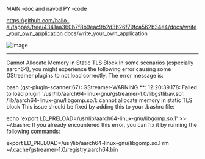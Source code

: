 MAIN  -doc and navod
PY -code

https://github.com/hailo-ai/tappas/tree/4341aa360b7f8b9eac9b2d3b26f79fca562b34e4/docs/write_your_own_application
docs/write_your_own_application

![image](https://github.com/user-attachments/assets/043bb26f-5244-4c0d-b257-0f60c9b807a2)

------------------------------------------------------------------------------------------------------------------------------------------------------------------------------------------------------------------------------------

Cannot Allocate Memory in Static TLS Block
In some scenarios (especially aarch64), you might experience the following error causing some GStreamer plugins to not load correctly. The error message is:


bash
(gst-plugin-scanner:67): GStreamer-WARNING **: 12:20:39.178: Failed to load plugin '/usr/lib/aarch64-linux-gnu/gstreamer-1.0/libgstlibav.so': /lib/aarch64-linux-gnu/libgomp.so.1: cannot allocate memory in static TLS block
This issue should be fixed by adding this to your .bashrc file:

echo 'export LD_PRELOAD=/usr/lib/aarch64-linux-gnu/libgomp.so.1' >> ~/.bashrc
If you already encountered this error, you can fix it by running the following commands:

export LD_PRELOAD=/usr/lib/aarch64-linux-gnu/libgomp.so.1
rm ~/.cache/gstreamer-1.0/registry.aarch64.bin
